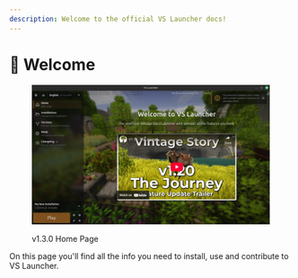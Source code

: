 ```yaml
---
description: Welcome to the official VS Launcher docs!
---
```


# 👋 Welcome

<figure><img src=".gitbook/assets/VSL_Main_1.3.0.png" alt=""><figcaption><p>v1.3.0 Home Page</p></figcaption></figure>

On this page you'll find all the info you need to install, use and contribute to VS Launcher.
